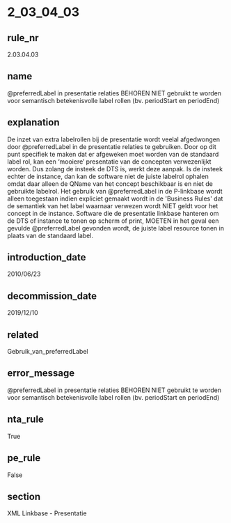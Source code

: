 # 2_03_04_03

## rule_nr
2.03.04.03

## name
@preferredLabel in presentatie relaties BEHOREN NIET gebruikt te worden voor semantisch betekenisvolle label rollen (bv. periodStart en periodEnd)

## explanation
De inzet van extra labelrollen bij de presentatie wordt veelal afgedwongen door @preferredLabel in de presentatie relaties te gebruiken. Door op dit punt specifiek te maken dat er afgeweken moet worden van de standaard label rol, kan een ‘mooiere’ presentatie van de concepten verwezenlijkt worden. Dus zolang de insteek de DTS is, werkt deze aanpak. Is de insteek echter de instance, dan kan de software niet de juiste labelrol ophalen omdat daar alleen de QName van het concept beschikbaar is en niet de gebruikte labelrol.
Het gebruik van @preferredLabel in de P-linkbase wordt alleen toegestaan indien expliciet gemaakt wordt in de 'Business Rules' dat de semantiek van het label waarnaar verwezen wordt NIET geldt voor het concept in de instance.
Software die de presentatie linkbase hanteren om de DTS of instance te tonen op scherm of print, MOETEN in het geval een gevulde @preferredLabel gevonden wordt, de juiste label resource tonen in plaats van de standaard label.

## introduction_date
2010/06/23

## decommission_date
2019/12/10

## related
Gebruik_van_preferredLabel

## error_message
@preferredLabel in presentatie relaties BEHOREN NIET gebruikt te worden voor semantisch betekenisvolle label rollen (bv. periodStart en periodEnd)

## nta_rule
True

## pe_rule
False

## section
XML Linkbase - Presentatie

